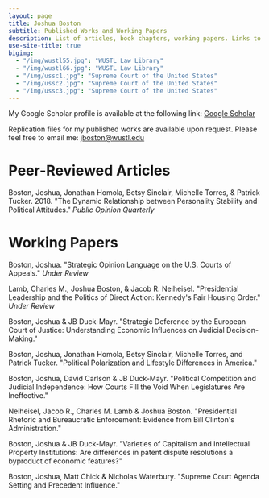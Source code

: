 ```yaml
---
layout: page
title: Joshua Boston
subtitle: Published Works and Working Papers
description: List of articles, book chapters, working papers. Links to abstracts and Google Scholar.
use-site-title: true
bigimg:
  - "/img/wustl55.jpg": "WUSTL Law Library"
  - "/img/wustl66.jpg": "WUSTL Law Library"
  - "/img/ussc1.jpg": "Supreme Court of the United States"
  - "/img/ussc2.jpg": "Supreme Court of the United States"
  - "/img/ussc3.jpg": "Supreme Court of the United States"
---
```


<p>My Google Scholar profile is available at the following link: <a href="https://scholar.google.com/citations?user=hKBsYfwAAAAJ&hl" target="_blank">Google Scholar</a></p>

<p>Replication files for my published works are available upon request. Please feel free to email me: <a href="mailto:jboston@wustl.edu" target="_blank">jboston@wustl.edu</a></p>

# Peer-Reviewed Articles

Boston, Joshua, Jonathan Homola, Betsy Sinclair, Michelle Torres, & Patrick Tucker. 2018. "The Dynamic Relationship between Personality Stability and Political Attitudes." <i>Public Opinion Quarterly</i>

# Working Papers

Boston, Joshua. "Strategic Opinion Language on the U.S. Courts of Appeals." *Under Review*
    
Lamb, Charles M., Joshua Boston, & Jacob R. Neiheisel. "Presidential Leadership and the Politics of Direct Action: Kennedy's Fair Housing Order." *Under Review*

Boston, Joshua & JB Duck-Mayr. "Strategic Deference by the European Court of Justice: Understanding Economic Influences on Judicial Decision-Making."

Boston, Joshua, Jonathan Homola, Betsy Sinclair, Michelle Torres, and Patrick Tucker. "Political Polarization and Lifestyle Differences in America."
    
Boston, Joshua, David Carlson & JB Duck-Mayr. "Political Competition and Judicial Independence: How Courts Fill the Void When Legislatures Are Ineffective."
    
Neiheisel, Jacob R., Charles M. Lamb & Joshua Boston. "Presidential Rhetoric and Bureaucratic Enforcement: Evidence from Bill Clinton's Administration."

Boston, Joshua & JB Duck-Mayr. "Varieties of Capitalism and Intellectual Property Institutions: Are differences in patent dispute resolutions a byproduct of economic features?"

Boston, Joshua, Matt Chick & Nicholas Waterbury. "Supreme Court Agenda Setting and Precedent Influence."
